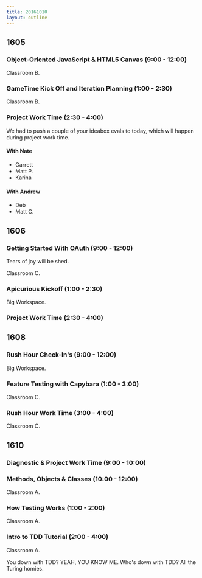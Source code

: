 ```yaml
---
title: 20161010
layout: outline
---
```


## 1605

### Object-Oriented JavaScript & HTML5 Canvas (9:00 - 12:00)

Classroom B.

### GameTime Kick Off and Iteration Planning (1:00 - 2:30)

Classroom B.

### Project Work Time (2:30 - 4:00)

We had to push a couple of your ideabox evals to today, which will happen during project work time.

#### With Nate

- Garrett
- Matt P.
- Karina

#### With Andrew

- Deb
- Matt C.


## 1606

### Getting Started With OAuth (9:00 - 12:00)

Tears of joy will be shed.

Classroom C.

### Apicurious Kickoff (1:00 - 2:30)

Big Workspace.

### Project Work Time (2:30 - 4:00)


## 1608

### Rush Hour Check-In's (9:00 - 12:00)

Big Workspace.

### Feature Testing with Capybara (1:00 - 3:00)

Classroom C.

### Rush Hour Work Time (3:00 - 4:00)

Classroom C.


## 1610

### Diagnostic & Project Work Time (9:00 - 10:00)

### Methods, Objects & Classes (10:00 - 12:00)

Classroom A.

### How Testing Works (1:00 - 2:00)

Classroom A.

### Intro to TDD Tutorial (2:00 - 4:00)

Classroom A.

You down with TDD? YEAH, YOU KNOW ME.
Who's down with TDD? All the Turing homies.
